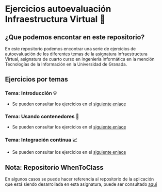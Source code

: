 # Ejercicios autoevaluación Infraestructura Virtual :open_file_folder:

## ¿Que podemos encontar en este repositorio?
En este repositorio podemos encontrar una serie de ejercicios de autoevaluación de los diferentes temas de la asignatura Infraestructura Virtual, asignatura de cuarto curso en Ingeniería Informática en la mención Tecnologías de la Información en la Universidad de Granada.

## Ejercicios por temas
### Tema: Introducción :bulb:
- Se pueden consultar los ejercicios en el [siguiente enlace](https://github.com/antoniocuadros/ejercicios-apuntes-IV/blob/master/Ejercicios/Tema%201%20Introduccion/Ejercicios/Ejercicios_tema_1.md)
  
### Tema: Usando contenedores :minidisc:
- Se pueden consultar los ejercicios en el [siguiente enlace](https://github.com/antoniocuadros/ejercicios-apuntes-IV/blob/master/Ejercicios/Tema_3_Virtualizaci%C3%B3n_ligera_usando_contenedores/Ejercicios%20Virtualizaci%C3%B3n%20ligera%20usando%20contenedores.md)

### Tema: Integración continua :chart_with_upwards_trend:
- Se pueden consultar los ejercicios en el [siguiente enlace]()

## Nota: Repositorio WhenToClass
En algunos casos se puede hacer referencia al repositorio de la aplicación que está siendo desarrollada en esta asignatura, puede ser consultado [aquí](https://github.com/antoniocuadros/WhenToClass)